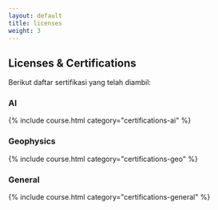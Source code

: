 ```yaml
---
layout: default
title: licenses
weight: 3
---
```


## Licenses & Certifications

Berikut daftar sertifikasi yang telah diambil:

### AI

{% include course.html category="certifications-ai" %}

### Geophysics

{% include course.html category="certifications-geo" %}

### General

{% include course.html category="certifications-general" %}